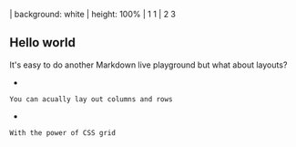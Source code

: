 | background: white
| height: 100%
| 1 1 
| 2 3

## Hello world

It's easy to do another Markdown live playground but what about layouts?

-

	You can acually lay out columns and rows

-

	With the power of CSS grid
